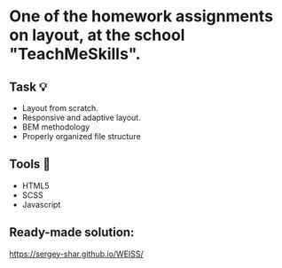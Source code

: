 # One of the homework assignments on layout, at the school "TeachMeSkills". 

## Task :bulb:

* Layout from scratch.
* Responsive and adaptive layout.
* BEM methodology
* Properly organized file structure

## Tools :hammer:

* HTML5
* SCSS
* Javascript

## Ready-made solution:
 
 https://sergey-shar.github.io/WEISS/
